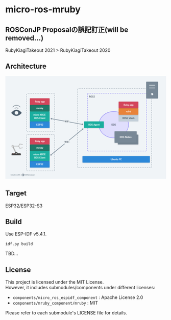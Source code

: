 # micro-ros-mruby

## ROSConJP Proposalの誤記訂正(will be removed...)

RubyKiagiTakeout 2021 > RubyKiagiTakeout 2020

## Architecture

![Architecture](doc/micro-ROS-mruby-arch.png)

## Target

ESP32/ESP32-S3

## Build

Use ESP-IDF v5.4.1.

```
idf.py build
```

TBD...


## License

This project is licensed under the MIT License.  
However, it includes submodules/components under different licenses:

- `components/micro_ros_espidf_component` : Apache License 2.0
- `components/mruby_component/mruby` : MIT

Please refer to each submodule's LICENSE file for details.
